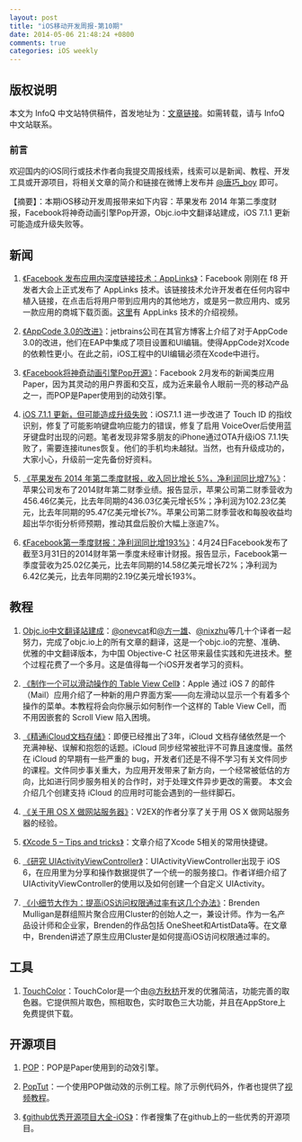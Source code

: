 ```yaml
---
layout: post
title: "iOS移动开发周报-第10期"
date: 2014-05-06 21:48:24 +0800
comments: true
categories: iOS weekly
---
```


## 版权说明

本文为 InfoQ 中文站特供稿件，首发地址为：[文章链接](http://www.infoq.com/cn/news/2014/05/facebook-pop-opensource)。如需转载，请与 InfoQ 中文站联系。

### 前言

欢迎国内的iOS同行或技术作者向我提交周报线索，线索可以是新闻、教程、开发工具或开源项目，将相关文章的简介和链接在微博上发布并 [@唐巧_boy](http://weibo.com/tangqiaoboy) 即可。

【摘要】：本期iOS移动开发周报带来如下内容：苹果发布 2014 年第二季度财报，Facebook将神奇动画引擎Pop开源，Objc.io中文翻译站建成，iOS 7.1.1 更新可能造成升级失败等。

## 新闻

 1. [《Facebook 发布应用内深度链接技术：AppLinks》](http://tech2ipo.com/64670)：Facebook 刚刚在 f8 开发者大会上正式发布了 AppLinks 技术。该链接技术允许开发者在任何内容中植入链接，在点击后将用户带到应用内的其他地方，或是另一款应用内、或另一款应用的商城下载页面。[这里](http://vimeo.com/93018959)有 AppLinks 技术的介绍视频。
 
 1. [《AppCode 3.0的改进》](http://blog.jetbrains.com/objc/2014/04/appcode-3-0-eap-opens-with-an-integrated-ui-designer-and-improved-project-settings/)：jetbrains公司在其官方博客上介绍了对于AppCode 3.0的改进，他们在EAP中集成了项目设置和UI编辑。使得AppCode对Xcode的依赖性更小。在此之前，iOS工程中的UI编辑必须在Xcode中进行。
 
 1. [《Facebook将神奇动画引擎Pop开源》](http://geek.csdn.net/news/detail/7534)：Facebook 2月发布的新闻类应用Paper，因为其灵动的用户界面和交互，成为近来最令人眼前一亮的移动产品之一，而POP是Paper使用到的动效引擎。
  
 1. [iOS 7.1.1 更新，但可能造成升级失败](http://weibo.com/1708947107/B1grIt913?mod=weibotime)：iOS7.1.1
进一步改进了 Touch ID 的指纹识别，修复了可能影响键盘响应能力的错误，修复了启用 VoiceOver后使用蓝牙键盘时出现的问题。笔者发现非常多朋友的iPhone通过OTA升级iOS 7.1.1失败了，需要连接itunes恢复。他们的手机均未越狱。当然，也有升级成功的，大家小心，升级前一定先备份好资料。

 1. [《苹果发布 2014 年第二季度财报，收入同比增长 5%，净利润同比增7%》](http://tech.sina.com.cn/it/2014-04-24/05149341652.shtml)：苹果公司发布了2014财年第二财季业绩。报告显示，苹果公司第二财季营收为456.46亿美元，比去年同期的436.03亿美元增长5%；净利润为102.23亿美元，比去年同期的95.47亿美元增长7%。苹果公司第二财季营收和每股收益均超出华尔街分析师预期，推动其盘后股价大幅上涨逾7%。
 
 1. [《Facebook第一季度财报：净利润同比增193%》](http://money.21cbh.com/2014/4-24/1MMDA2NTVfMTE0NzI1Mg.html)：4月24日Facebook发布了截至3月31日的2014财年第一季度未经审计财报。报告显示，Facebook第一季度营收为25.02亿美元，比去年同期的14.58亿美元增长72%；净利润为6.42亿美元，比去年同期的2.19亿美元增长193%。

## 教程

 1. [Objc.io中文翻译站建成](http://objccn.io/)：[@onevcat](http://onevcat.com/)和[@方一雄](http://weibo.com/fangyixiong?topnav=1&wvr=5&topsug=1)、[@nixzhu](http://weibo.com/nixzhu)等几十个译者一起努力，完成了objc.io上的所有文章的翻译，这是一个objc.io的完整、准确、优雅的中文翻译版本，为中国 Objective-C 社区带来最佳实践和先进技术。整个过程花费了一个多月。这是值得每一个iOS开发者学习的资料。

 1. [《制作一个可以滑动操作的 Table View Cell》](https://github.com/nixzhu/dev-blog/blob/master/2014-04-26-make-swipeable-table-view-cell-actions-without-going-nuts-scroll-views.md)：Apple 通过 iOS 7 的邮件（Mail）应用介绍了一种新的用户界面方案——向左滑动以显示一个有着多个操作的菜单。本教程将会向你展示如何制作一个这样的 Table View Cell，而不用因嵌套的 Scroll View 陷入困境。
 
 1. [《精通iCloud文档存储》](http://objcio.com/blog/2014/04/25/mastering-the-icloud-document-store/)：即便已经推出了3年，iCloud 文档存储依然是一个充满神秘、误解和抱怨的话题。iCloud 同步经常被批评不可靠且速度慢。虽然在 iCloud 的早期有一些严重的 bug，开发者们还是不得不学习有关文件同步的课程。文件同步事关重大，为应用开发带来了新方向，一个经常被低估的方向，比如进行同步服务相关的合作时，对于处理文件异步更改的需要。
本文会介绍几个创建支持 iCloud 的应用时可能会遇到的一些绊脚石。

 1. [《关于用 OS X 做网站服务器》](http://www.v2ex.com/t/109496)：V2EX的作者分享了关于用 OS X 做网站服务器的经验。
 
 1. [《Xcode 5 – Tips and tricks》](http://ios-blog.co.uk/getting-started/xcode-5-tips-and-tricks/)：文章介绍了Xcode 5相关的常用快捷键。
 
 1. [《研究 UIActivityViewController》](https://github.com/nixzhu/dev-blog/blob/master/2014-04-22-ui-activity-viewcontroller.md)：UIActivityViewController出现于 iOS 6，在应用里为分享和操作数据提供了一个统一的服务接口。作者详细介绍了UIActivityViewController的使用以及如何创建一个自定义 UIActivity。

 1. [《小细节大作为：提高iOS访问权限通过率有这几个办法》](http://www.36kr.com/p/211441.html)：Brenden Mulligan是群组照片聚合应用Cluster的创始人之一，兼设计师。作为一名产品设计师和企业家，Brenden的作品包括 OneSheet和ArtistData等。在文章中，Brenden讲述了原生应用Cluster是如何提高iOS访问权限通过率的。

## 工具

 1. [TouchColor](https://itunes.apple.com/cn/app/touchcolor/id859727780?mt=8)：TouchColor是一个由[@方秋枋](http://tw.weibo.com/100mango)开发的优雅简洁，功能完善的取色器。它提供照片取色，照相取色，实时取色三大功能，并且在AppStore上免费提供下载。
 
## 开源项目

 1. [POP](https://github.com/facebook/pop)：POP是Paper使用到的动效引擎。
 
 1. [PopTut](https://github.com/jerols/PopTut)：一个使用POP做动效的示例工程。除了示例代码外，作者也提供了[视频教程](https://www.youtube.com/watch?v=ErJ4FnPa_Qk)。
  
 1. [《github优秀开源项目大全-iOS》](http://wangzz.github.io/blog/2014/04/25/githubyou-xiu-xiang-mu-ios/)：作者搜集了在github上的一些优秀的开源项目。

